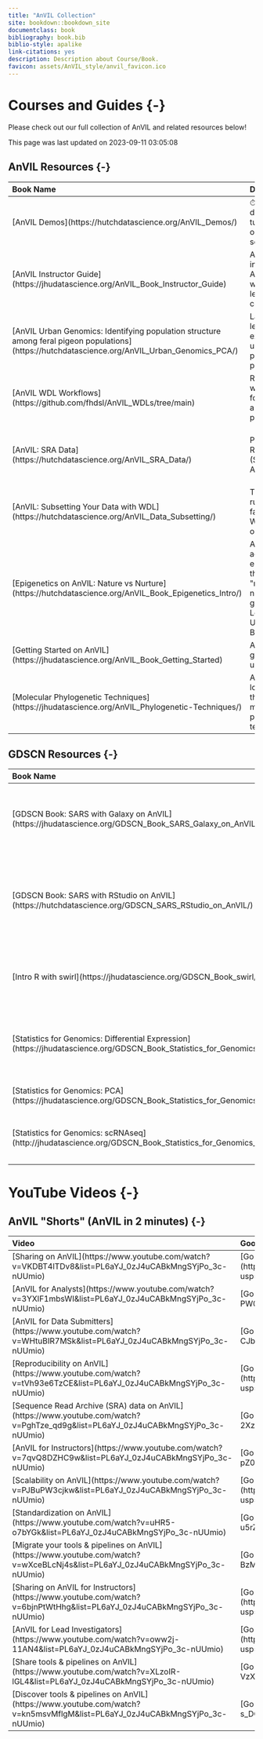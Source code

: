 ```yaml
---
title: "AnVIL Collection"
site: bookdown::bookdown_site
documentclass: book
bibliography: book.bib
biblio-style: apalike
link-citations: yes
description: Description about Course/Book.
favicon: assets/AnVIL_style/anvil_favicon.ico
---
```


# Courses and Guides {-}

Please check out our full collection of AnVIL and related resources below!

This page was last updated on 2023-09-11 03:05:08

## AnVIL Resources {-}

<table>
 <thead>
  <tr>
   <th style="text-align:left;"> Book Name </th>
   <th style="text-align:left;"> Description </th>
   <th style="text-align:left;"> Topics </th>
  </tr>
 </thead>
<tbody>
  <tr>
   <td style="text-align:left;"> [AnVIL Demos](https://hutchdatascience.org/AnVIL_Demos/) </td>
   <td style="text-align:left;"> ⏱ 30-minute demos and tutorials from our live AnVIL series </td>
   <td style="text-align:left;"> anvil, cloud, cloud-computing, genomics, research </td>
  </tr>
  <tr>
   <td style="text-align:left;"> [AnVIL Instructor Guide](https://jhudatascience.org/AnVIL_Book_Instructor_Guide) </td>
   <td style="text-align:left;"> A guide for instructors using AnVIL for workshops, lessons, or courses. </td>
   <td style="text-align:left;"> anvil, education </td>
  </tr>
  <tr>
   <td style="text-align:left;"> [AnVIL Urban Genomics: Identifying population structure among feral pigeon populations](https://hutchdatascience.org/AnVIL_Urban_Genomics_PCA/) </td>
   <td style="text-align:left;"> Lab module and lectures for exploring PCA using feral pigeon populations </td>
   <td style="text-align:left;"> anvil, genomics, pca, urban-data-science </td>
  </tr>
  <tr>
   <td style="text-align:left;"> [AnVIL WDL Workflows](https://github.com/fhdsl/AnVIL_WDLs/tree/main) </td>
   <td style="text-align:left;"> Raw WDL workflow files for use on AnVIL and other platforms </td>
   <td style="text-align:left;"> anvil, genomics, wdl, workflows </td>
  </tr>
  <tr>
   <td style="text-align:left;"> [AnVIL: SRA Data](https://hutchdatascience.org/AnVIL_SRA_Data/) </td>
   <td style="text-align:left;"> Pull Sequence Read Archive (SRA) data into AnVIL </td>
   <td style="text-align:left;"> anvil, genomics, ncbi-database, sequence-read-archive </td>
  </tr>
  <tr>
   <td style="text-align:left;"> [AnVIL: Subsetting Your Data with WDL](https://hutchdatascience.org/AnVIL_Data_Subsetting/) </td>
   <td style="text-align:left;"> Tutorial for running the fastq_subsample WDL workflow on AnVIL! </td>
   <td style="text-align:left;"> anvil, genomics, wdl, wdl-workflow, workflow </td>
  </tr>
  <tr>
   <td style="text-align:left;"> [Epigenetics on AnVIL: Nature vs Nurture](https://hutchdatascience.org/AnVIL_Book_Epigenetics_Intro/) </td>
   <td style="text-align:left;"> An introductory activity for epigenetics, or the idea of &quot;nature versus nurture&quot; in genetics. Learners use the UCSC Genome Browser. </td>
   <td style="text-align:left;"> anvil, course, epigenetics, human-genomes, module, ucsc-browser </td>
  </tr>
  <tr>
   <td style="text-align:left;"> [Getting Started on AnVIL](https://jhudatascience.org/AnVIL_Book_Getting_Started) </td>
   <td style="text-align:left;"> A guide for getting started using AnVIL </td>
   <td style="text-align:left;"> anvil, cloud-computing </td>
  </tr>
  <tr>
   <td style="text-align:left;"> [Molecular Phylogenetic Techniques](https://jhudatascience.org/AnVIL_Phylogenetic-Techniques/) </td>
   <td style="text-align:left;"> A semester-long course on the basics of molecular phylogenetic techniques </td>
   <td style="text-align:left;"> anvil, r-programming </td>
  </tr>
</tbody>
</table>

## GDSCN Resources {-}

<table>
 <thead>
  <tr>
   <th style="text-align:left;"> Book Name </th>
   <th style="text-align:left;"> Description </th>
   <th style="text-align:left;"> Topics </th>
  </tr>
 </thead>
<tbody>
  <tr>
   <td style="text-align:left;"> [GDSCN Book: SARS with Galaxy on AnVIL](https://jhudatascience.org/GDSCN_Book_SARS_Galaxy_on_AnVIL/) </td>
   <td style="text-align:left;"> Lab module and lectures for variant detection in SARS-CoV-2 using Galaxy </td>
   <td style="text-align:left;"> anvil, gdscn, genomics, module, sars-cov-2, variant-detection </td>
  </tr>
  <tr>
   <td style="text-align:left;"> [GDSCN Book: SARS with RStudio on AnVIL](https://hutchdatascience.org/GDSCN_SARS_RStudio_on_AnVIL/) </td>
   <td style="text-align:left;"> Lab module and lectures for identifying phylogenetic history of SARS variants using R </td>
   <td style="text-align:left;"> anvil, gdscn, phylogenetic-analysis, sars-cov-2 </td>
  </tr>
  <tr>
   <td style="text-align:left;"> [Intro R with swirl](https://jhudatascience.org/GDSCN_Book_swirl/) </td>
   <td style="text-align:left;"> Lab exercise: learn basic R programming through interactive swirl lessons </td>
   <td style="text-align:left;"> gdscn, swirl </td>
  </tr>
  <tr>
   <td style="text-align:left;"> [Statistics for Genomics: Differential Expression](https://jhudatascience.org/GDSCN_Book_Statistics_for_Genomics_Differential_Expression/) </td>
   <td style="text-align:left;"> A set of lab modules for an introduction to differential gene expression </td>
   <td style="text-align:left;"> anvil, cloud-computing, gdscn, gene-expression </td>
  </tr>
  <tr>
   <td style="text-align:left;"> [Statistics for Genomics: PCA](https://jhudatascience.org/GDSCN_Book_Statistics_for_Genomics_PCA/) </td>
   <td style="text-align:left;"> A set of lab modules for PCA analysis </td>
   <td style="text-align:left;"> anvil, gdscn, genomics </td>
  </tr>
  <tr>
   <td style="text-align:left;"> [Statistics for Genomics: scRNAseq](http://jhudatascience.org/GDSCN_Book_Statistics_for_Genomics_scRNA-seq/) </td>
   <td style="text-align:left;"> A set of lab modules for single cell RNA-seq analysis </td>
   <td style="text-align:left;"> anvil, gdscn, rna-seq, scrna-seq </td>
  </tr>
</tbody>
</table>

# YouTube Videos {-}

## AnVIL "Shorts" (AnVIL in 2 minutes) {-}

<table>
 <thead>
  <tr>
   <th style="text-align:left;"> Video </th>
   <th style="text-align:left;"> Google Slides </th>
  </tr>
 </thead>
<tbody>
  <tr>
   <td style="text-align:left;"> [Sharing on AnVIL](https://www.youtube.com/watch?v=VKDBT4lTDv8&amp;list=PL6aYJ_0zJ4uCABkMngSYjPo_3c-nUUmio) </td>
   <td style="text-align:left;"> [Go to slides](https://docs.google.com/presentation/d/1IOOzvnKoTMJdRLFjCup_9FqQpumP07NwoBb9mIlD7lM/edit?usp=sharing) </td>
  </tr>
  <tr>
   <td style="text-align:left;"> [AnVIL for Analysts](https://www.youtube.com/watch?v=3YXlF1mbsWI&amp;list=PL6aYJ_0zJ4uCABkMngSYjPo_3c-nUUmio) </td>
   <td style="text-align:left;"> [Go to slides](https://docs.google.com/presentation/d/1Xcvxnm-PW0uhAWEOSpG2SOzvo3f9Zno2tnNkdzVR2ZE/edit?usp=sharing) </td>
  </tr>
  <tr>
   <td style="text-align:left;"> [AnVIL for Data Submitters](https://www.youtube.com/watch?v=WHtuBIR7MSk&amp;list=PL6aYJ_0zJ4uCABkMngSYjPo_3c-nUUmio) </td>
   <td style="text-align:left;"> [Go to slides](https://docs.google.com/presentation/d/1xps-CJbFGxoGy0vAWwSyT2nF3yuUSyNtYm8WGoVBSk8/edit?usp=sharing) </td>
  </tr>
  <tr>
   <td style="text-align:left;"> [Reproducibility on AnVIL](https://www.youtube.com/watch?v=tVh93e6TzCE&amp;list=PL6aYJ_0zJ4uCABkMngSYjPo_3c-nUUmio) </td>
   <td style="text-align:left;"> [Go to slides](https://docs.google.com/presentation/d/11pay_xsBABo8ygQitaEdXo12HNFCbh_K2tarSdskJes/edit?usp=sharing) </td>
  </tr>
  <tr>
   <td style="text-align:left;"> [Sequence Read Archive (SRA) data on AnVIL](https://www.youtube.com/watch?v=PghTze_qd9g&amp;list=PL6aYJ_0zJ4uCABkMngSYjPo_3c-nUUmio) </td>
   <td style="text-align:left;"> [Go to slides](https://docs.google.com/presentation/d/1bp5zlltpT9HYzm6aBYY8XBoleQ7nrTQNTK34-2Xz6Tg/edit?usp=sharing) </td>
  </tr>
  <tr>
   <td style="text-align:left;"> [AnVIL for Instructors](https://www.youtube.com/watch?v=7qvQ8DZHC9w&amp;list=PL6aYJ_0zJ4uCABkMngSYjPo_3c-nUUmio) </td>
   <td style="text-align:left;"> [Go to slides](https://docs.google.com/presentation/d/1U0ylONtIpxjVSua0w3t1-pZ0hqxBcnakNH9teVIC0Og/edit?usp=sharing) </td>
  </tr>
  <tr>
   <td style="text-align:left;"> [Scalability on AnVIL](https://www.youtube.com/watch?v=PJBuPW3cjkw&amp;list=PL6aYJ_0zJ4uCABkMngSYjPo_3c-nUUmio) </td>
   <td style="text-align:left;"> [Go to slides](https://docs.google.com/presentation/d/1mGuqXAzzIfDLllH3HoHqo0ni6uZbZvdVI9tefsgXo70/edit?usp=sharing) </td>
  </tr>
  <tr>
   <td style="text-align:left;"> [Standardization on AnVIL](https://www.youtube.com/watch?v=uHR5-o7bYGk&amp;list=PL6aYJ_0zJ4uCABkMngSYjPo_3c-nUUmio) </td>
   <td style="text-align:left;"> [Go to slides](https://docs.google.com/presentation/d/1YS1OxIG-u5rZmzdcOEOlJYCXL0UeEWfIz9yXIYB5uDo/edit?usp=sharing) </td>
  </tr>
  <tr>
   <td style="text-align:left;"> [Migrate your tools &amp; pipelines on AnVIL](https://www.youtube.com/watch?v=wXceBLcNj4s&amp;list=PL6aYJ_0zJ4uCABkMngSYjPo_3c-nUUmio) </td>
   <td style="text-align:left;"> [Go to slides](https://docs.google.com/presentation/d/1KdOVMq-BzMjEBVCuWNVA4joTB7CpUu59uWy3SK1zeXY/edit?usp=sharing) </td>
  </tr>
  <tr>
   <td style="text-align:left;"> [Sharing on AnVIL for Instructors](https://www.youtube.com/watch?v=6bjnPtWtHhg&amp;list=PL6aYJ_0zJ4uCABkMngSYjPo_3c-nUUmio) </td>
   <td style="text-align:left;"> [Go to slides](https://docs.google.com/presentation/d/1QJfkcwhCN0KzOC9zmfxhmsUI3I8UbSnDMUdyM2yJnEo/edit?usp=sharing) </td>
  </tr>
  <tr>
   <td style="text-align:left;"> [AnVIL for Lead Investigators](https://www.youtube.com/watch?v=oww2j-11AN4&amp;list=PL6aYJ_0zJ4uCABkMngSYjPo_3c-nUUmio) </td>
   <td style="text-align:left;"> [Go to slides](https://docs.google.com/presentation/d/1BGWiR7yZSyhsOGCmBdF85Bi9d1FbmWWfAo246fSpASA/edit?usp=sharing) </td>
  </tr>
  <tr>
   <td style="text-align:left;"> [Share tools &amp; pipelines on AnVIL](https://www.youtube.com/watch?v=XLzoIR-lGL4&amp;list=PL6aYJ_0zJ4uCABkMngSYjPo_3c-nUUmio) </td>
   <td style="text-align:left;"> [Go to slides](https://docs.google.com/presentation/d/1KRqW9Gy5IPN-5OABHeLQ1OL-VzX2XpCiab4SMCN-_eg/edit?usp=sharing) </td>
  </tr>
  <tr>
   <td style="text-align:left;"> [Discover tools &amp; pipelines on AnVIL](https://www.youtube.com/watch?v=kn5msvMflgM&amp;list=PL6aYJ_0zJ4uCABkMngSYjPo_3c-nUUmio) </td>
   <td style="text-align:left;"> [Go to slides](https://docs.google.com/presentation/d/15IFYSHW1CYGe_5kpXRnDMAsi-s_DQd5elKHts0J0Hqs/edit?usp=sharing) </td>
  </tr>
</tbody>
</table>
